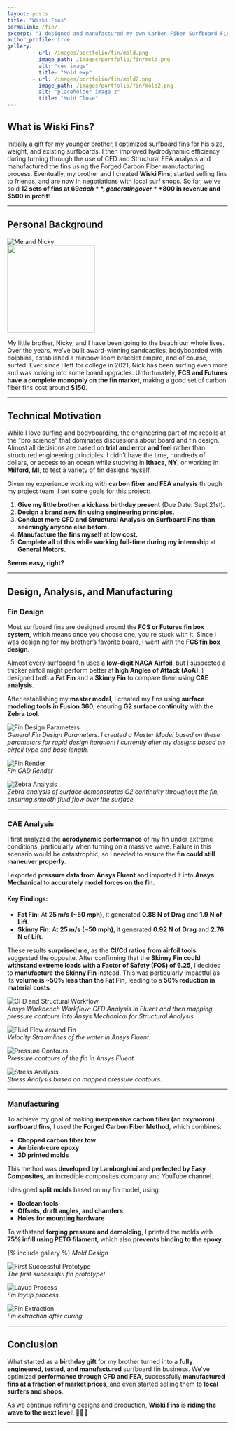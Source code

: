 ```yaml
---
layout: posts
title: "Wiski Fins"
permalink: /fin/
excerpt: "I designed and manufactured my own Carbon Fiber Surfboard Fins as a gift for my little brother"
author_profile: true
gallery:
        - url: /images/portfolio/fin/mold.png
          image_path: /images/portfolio/fin/mold.png
          alt: "cev image"
          title: "Mold exp"
        - url: /images/portfolio/fin/mold2.png
          image_path: /images/portfolio/fin/mold2.png
          alt: "placeholder image 2"
          title: "Mold Close"
---
```


## What is Wiski Fins?

Initially a gift for my younger brother, I optimized surfboard fins for his size, weight, and existing surfboards. I then improved hydrodynamic efficiency during turning through the use of CFD and Structural FEA analysis and manufactured the fins using the Forged Carbon Fiber manufacturing process. Eventually, my brother and I created **Wiski Fins**, started selling fins to friends, and are now in negotiations with local surf shops. So far, we've sold **12 sets of fins at $69 each**, generating over **$800 in revenue and $500 in profit**!

---

## Personal Background  

![Me and Nicky](images/portfolio/fin/nicky.jpg)  
<img src="images/portfolio/fin/nicky.jpg" width="200">

My little brother, Nicky, and I have been going to the beach our whole lives. Over the years, we've built award-winning sandcastles, bodyboarded with dolphins, established a rainbow-loom bracelet empire, and of course, surfed! Ever since I left for college in 2021, Nick has been surfing even more and was looking into some board upgrades. Unfortunately, **FCS and Futures have a complete monopoly on the fin market**, making a good set of carbon fiber fins cost around **$150**.  

---

## Technical Motivation  

While I love surfing and bodyboarding, the engineering part of me recoils at the "bro science" that dominates discussions about board and fin design. Almost all decisions are based on **trial and error and feel** rather than structured engineering principles. I didn’t have the time, hundreds of dollars, or access to an ocean while studying in **Ithaca, NY**, or working in **Milford, MI**, to test a variety of fin designs myself.  

Given my experience working with **carbon fiber and FEA analysis** through my project team, I set some goals for this project:  

1. **Give my little brother a kickass birthday present** (Due Date: Sept 21st).  
2. **Design a brand new fin using engineering principles.**  
3. **Conduct more CFD and Structural Analysis on Surfboard Fins than seemingly anyone else before.**  
4. **Manufacture the fins myself at low cost.**  
5. **Complete all of this while working full-time during my internship at General Motors.**  

**Seems easy, right?**  

---

## Design, Analysis, and Manufacturing  

### **Fin Design**  

Most surfboard fins are designed around the **FCS or Futures fin box system**, which means once you choose one, you're stuck with it. Since I was designing for my brother’s favorite board, I went with the **FCS fin box design**.  

Almost every surfboard fin uses a **low-digit NACA Airfoil**, but I suspected a thicker airfoil might perform better at **high Angles of Attack (AoA)**. I designed both a **Fat Fin** and a **Skinny Fin** to compare them using **CAE analysis**.  

After establishing my **master model**, I created my fins using **surface modeling tools in Fusion 360**, ensuring **G2 surface continuity** with the **Zebra tool**.  

![Fin Design Parameters](images/portfolio/fin/fin_specs.png)  
*General Fin Design Parameters. I created a Master Model based on these parameters for rapid design iteration! I currently alter my designs based on airfoil type and base length.*  

![Fin Render](images/portfolio/fin/render.png)  
*Fin CAD Render*  

![Zebra Analysis](images/portfolio/fin/zebra.png)  
*Zebra analysis of surface demonstrates G2 continuity throughout the fin, ensuring smooth fluid flow over the surface.*  

---

### **CAE Analysis**  

I first analyzed the **aerodynamic performance** of my fin under extreme conditions, particularly when turning on a massive wave. Failure in this scenario would be catastrophic, so I needed to ensure the **fin could still maneuver properly**.  

I exported **pressure data from Ansys Fluent** and imported it into **Ansys Mechanical** to **accurately model forces on the fin**.  

#### **Key Findings:**  
- **Fat Fin**: At **25 m/s (~50 mph)**, it generated **0.88 N of Drag** and **1.9 N of Lift**.  
- **Skinny Fin**: At **25 m/s (~50 mph)**, it generated **0.92 N of Drag** and **2.76 N of Lift**.  

These results **surprised me**, as the **Cl/Cd ratios from airfoil tools** suggested the opposite. After confirming that the **Skinny Fin could withstand extreme loads with a Factor of Safety (FOS) of 6.25**, I decided to **manufacture the Skinny Fin** instead. This was particularly impactful as its **volume is ~50% less than the Fat Fin**, leading to a **50% reduction in material costs**.  

![CFD and Structural Workflow](images/portfolio/fin/fin_wb.png)  
*Ansys Workbench Workflow: CFD Analysis in Fluent and then mapping pressure contours into Ansys Mechanical for Structural Analysis.*  

![Fluid Flow around Fin](images/portfolio/fin/streamline.png)  
*Velocity Streamlines of the water in Ansys Fluent.*  

![Pressure Contours](images/portfolio/fin/pressure_cont.png)  
*Pressure contours of the fin in Ansys Fluent.*  

![Stress Analysis](images/portfolio/fin/fin_structural.png)  
*Stress Analysis based on mapped pressure contours.*  

---

### **Manufacturing**  

To achieve my goal of making **inexpensive carbon fiber (an oxymoron) surfboard fins**, I used the **Forged Carbon Fiber Method**, which combines:  
- **Chopped carbon fiber tow**  
- **Ambient-cure epoxy**  
- **3D printed molds**  

This method was **developed by Lamborghini** and **perfected by Easy Composites**, an incredible composites company and YouTube channel.  

I designed **split molds** based on my fin model, using:  
- **Boolean tools**  
- **Offsets, draft angles, and chamfers**  
- **Holes for mounting hardware**  

To withstand **forging pressure and demolding**, I printed the molds with **75% infill using PETG filament**, which also **prevents binding to the epoxy**.  

{% include gallery  %}
*Mold Design*

![First Successful Prototype](images/portfolio/fin/tyler_fin.JPG)  
*The first successful fin prototype!*  

![Layup Process](images/portfolio/fin/layup.png)  
*Fin layup process.*  

![Fin Extraction](images/portfolio/fin/exam.png)  
*Fin extraction after curing.*  

---

## **Conclusion**  

What started as a **birthday gift** for my brother turned into a **fully engineered, tested, and manufactured** surfboard fin business. We've optimized **performance through CFD and FEA**, successfully **manufactured fins at a fraction of market prices**, and even started selling them to **local surfers and shops**.  

As we continue refining designs and production, **Wiski Fins** is **riding the wave to the next level!** 🌊🏄‍♂️  

---

